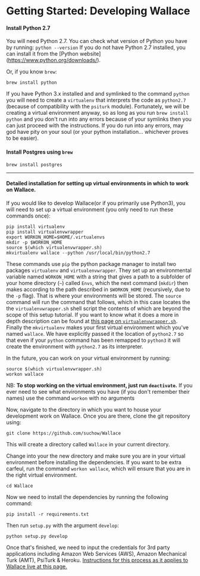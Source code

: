 # Getting Started: Developing Wallace

#### Install Python 2.7

You will need Python 2.7. You can check what version of Python you have by running:
    ```
    python --version
    ```
If you do not have Python 2.7 installed, you can install it from the [Python website] (https://www.python.org/downloads/).

Or, if you know `brew`:
```
brew install python
```

If you have Python 3.x installed and and symlinked to the command `python` you will need to create a `virtualenv` that interprets the code as `python2.7` (because of compatibility with the `psiturk` module). Fortunately, we will be creating a virtual environment anyway, so as long as you run `brew install python` and you don't run into any errors because of your symlinks then you can just proceed with the instructions. If you do run into any errors, may god have pity on your soul (or your python installation… whichever proves to be easier). 

#### Install Postgres using `brew`

```
brew install postgres
```

***

#### Detailed installation for setting up virtual environments in which to work on Wallace.

If you would like to develop Wallace(or if you primarily use Python3), you will need to set up a virtual environment (you only need to run these commands once):

```
pip install virtualenv
pip install virtualenvwrapper
export WORKON_HOME=$HOME/.virtualenvs
mkdir -p $WORKON_HOME
source $(which virtualenvwrapper.sh)
mkvirtualenv wallace --python /usr/local/bin/python2.7
```

These commands use `pip` the python package manager to install two packages `virtualenv` and `virtualenvwrapper`. They set up an environmental variable named `WORKON_HOME` with a string that gives a path to a subfolder of your home directory (`~`) called `Envs`, which the next command (`mkdir`) then makes according to the path described in `$WORKON_HOME` (recursively, due to the `-p` flag). That is where your environments will be stored. The `source` command will run the command that follows, which in this case locates the the `virtualenvwrapper.sh` shell script the contents of which are beyond the scope of this setup tutorial. If you want to know what it does a more in depth description can be found at [this page on `virtualenvwrapper.sh`](http://virtualenvwrapper.readthedocs.org/en/latest/install.html#python-interpreter-virtualenv-and-path). Finally the `mkvirtualenv` makes your first virtual environment which you've named `wallace`. We have explicitly passed it the location of `python2.7` so that even if your `python` command has been remapped to `python3` it will create the environment with `python2.7` as its interpreter.

In the future, you can work on your virtual environment by running:

```
source $(which virtualenvwrapper.sh)
workon wallace
```

NB: **To stop working on the virtual environment, just run `deactivate`.** If you ever need to see what environments you have (if you don't remember their names) use the command `workon` with no arguments

Now, navigate to the directory in which you want to house your development work on Wallace. Once you are there, clone the git repository using:

```
git clone https://github.com/suchow/Wallace
```

This will create a directory called `Wallace` in your current directory. 

Change into your the new directory and make sure you are in your virtual environment before installing the dependencies. If you want to be extra carfeul, run the command `workon wallace`, which will ensure that you are in the right virtual environment.

```
cd Wallace
```

Now we need to install the dependencies by running the following command:

```
pip install -r requirements.txt
```

Then run `setup.py` with the argument `develop`:

```
python setup.py develop
```



Once that's finished, we need to input the credentials for 3rd party applications including Amazon Web Services (AWS), Amazon Mechanical Turk (AMT), PsiTurk & Heroku. [Instructions for this process as it applies to Wallace live at this page.](https://github.com/suchow/Wallace/wiki/Setting-up-AWS,-psiTurk,-MTurk,-and-Heroku)